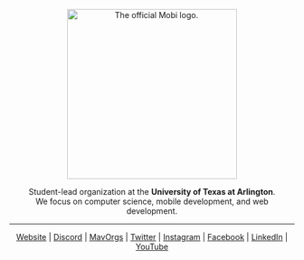 <p align="center">
  <a href="https://discord.gg/edTYppVYgA">
    <picture>
      <source width="300" media="(prefers-color-scheme: dark)" srcset="https://raw.githubusercontent.com/mobi-uta/.github/main/Mobi%20Dark%20Combination%20Mark.svg">
      <source width="300" media="(prefers-color-scheme: light)" srcset="https://raw.githubusercontent.com/mobi-uta/.github/main/Mobi%20Light%20Combination%20Mark.svg">
      <img width="300" alt="The official Mobi logo." src="https://raw.githubusercontent.com/mobi-uta/.github/main/Mobi%20Light%20Combination%20Mark.svg">
    </picture>
  </a>
</p>

<p align="center">
Student-lead organization at the <b>University of Texas at Arlington</b>.<br>
We focus on computer science, mobile development, and web development.
</p>

----

<p align="center">
 <a href="https://codewith.mobi/">Website</a> |
 <a href="https://discord.gg/edTYppVYgA">Discord</a> |
 <a href="https://mavorgs.campuslabs.com/engage/organization/Mobi">MavOrgs</a> |
 <a href="https://twitter.com/utamobi">Twitter</a> |
 <a href="https://www.instagram.com/mobiuta/">Instagram</a> |
 <a href="https://www.facebook.com/MOBI.UTA/">Facebook</a> |
 <a href="https://www.linkedin.com/in/mobi-at-uta/">LinkedIn</a> |
 <a href="https://www.youtube.com/mobi-uta">YouTube</a>
</p>
